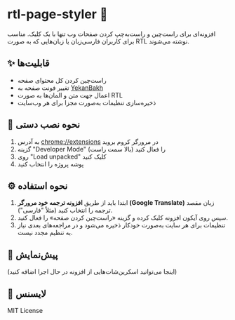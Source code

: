 # rtl-page-styler 🔁

افزونه‌ای برای راست‌چین و راست‌به‌چپ کردن صفحات وب تنها با یک کلیک. مناسب برای کاربران فارسی‌زبان یا زبان‌هایی که به صورت RTL نوشته می‌شوند.

## ✨ قابلیت‌ها

- راست‌چین کردن کل محتوای صفحه
- تغییر فونت صفحه به [YekanBakh](https://fontiran.com)
- اعمال جهت متن و المان‌ها به صورت RTL
- ذخیره‌سازی تنظیمات به‌صورت مجزا برای هر وب‌سایت

## 🧰 نحوه نصب دستی

1. به آدرس [chrome://extensions](chrome://extensions) در مرورگر کروم بروید
2. گزینه "Developer Mode" را فعال کنید (بالا سمت راست)
3. روی "Load unpacked" کلیک کنید
4. پوشه پروژه را انتخاب کنید

## ⚙️ نحوه استفاده

1. ابتدا باید از طریق **افزونه ترجمه خود مرورگر (Google Translate)** زبان مقصد ترجمه را انتخاب کنید (مثلاً "فارسی").
2. سپس روی آیکون افزونه کلیک کرده و گزینه «راست‌چین کردن صفحه» را فعال کنید.
3. تنظیمات برای هر سایت به‌صورت خودکار ذخیره می‌شود و در مراجعه‌های بعدی نیاز به تنظیم مجدد نیست.

## 📸 پیش‌نمایش

(اینجا می‌توانید اسکرین‌شات‌هایی از افزونه در حال اجرا اضافه کنید)

## 📜 لایسنس

MIT License
